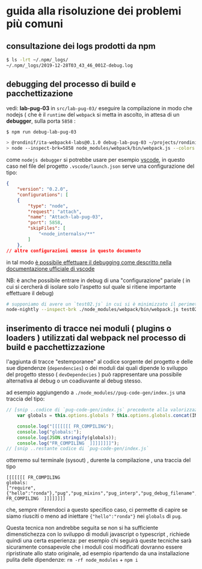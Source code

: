 # guida alla risoluzione dei problemi più comuni

## consultazione dei logs prodotti da npm
``` bash
$ ls -lrt ~/.npm/_logs/
~/.npm/_logs/2019-12-28T03_43_46_001Z-debug.log
```

## debugging del processo di build e pacchettizazione
vedi: **lab-pug-03** in `src/lab-pug-03/` eseguire la compilazione in modo che nodejs ( che è il `runtime` del `webpack` si metta in ascolto, in attesa di un **debugger**,  sulla porta `5858` : 
``` bash
$ npm run debug-lab-pug-03

> @rondinif/ita-webpack4-labs@0.1.0 debug-lab-pug-03 ~/projects/rondinif/ita-webpack4-labs
> node --inspect-brk=5858 node_modules/webpack/bin/webpack.js --colors --config src/lab-pug-03/webpack.config.js --mode=development
```

come `nodejs debugger` si potrebbe usare per esempio  [vscode](https://code.visualstudio.com/docs/nodejs/debugging-recipes), in questo caso nel file del progetto `.vscode/launch.json` serve una configurazione del tipo: 
``` json
{
    "version": "0.2.0",
    "configurations": [
    {
        "type": "node",
        "request": "attach",
        "name": "Attach-lab-pug-03",
        "port": 5858,
        "skipFiles": [
            "<node_internals>/**"
        ]
    },
// altre configurazioni omesse in questo documento
```
in tal modo [è possibile effettuare il debugging come descritto nella documentazione ufficiale di vscode](https://code.visualstudio.com/docs/editor/debugging)

NB: è anche possibile entrare in debug di una "configurazione" pariale ( in cui si cercherà di isolare solo l'aspetto sul quale si ritiene importante effettuare il debug)
``` bash 
# supponiamo di avere un `test02.js` in cui si è minimizzato il perimetro di ispezione:  
node-nightly --inspect-brk ./node_modules/webpack/bin/webpack.js test02.js
```

## inserimento di tracce nei moduli ( plugins o loaders ) utilizzati dal webpack nel processo di build e pacchettizzazione 

l'aggiunta di tracce "estemporanee" al codice sorgente del progetto e delle sue dipendenze (`dependencies`) o dei moduli dai quali dipende lo sviluppo del progetto stesso ( `devDependecies` ) può rappresentare una possibile alternativa al debug o un coadiuvante al debug stesso.

ad esempio aggiungendo a `./node_modules//pug-code-gen/index.js` una traccia del tipo: 
``` js
// [snip ..codice di `pug-code-gen/index.js` precedente alla valorizzazione di globals]
    var globals = this.options.globals ? this.options.globals.concat(INTERNAL_VARIABLES) : INTERNAL_VARIABLES;

    console.log("[[[[[[[ FR_COMPILING");
    console.log("globals:");
    console.log(JSON.stringify(globals));
    console.log("FR_COMPILING  ]]]]]]]]");
// [snip ..restante codice di `pug-code-gen/index.js` 
``` 
otterremo sul terminale (sysout) , durente la compilazione , una traccia del tipo 
```
[[[[[[[ FR_COMPILING
globals:
["require",{"hello":"ronda"},"pug","pug_mixins","pug_interp","pug_debug_filename","pug_debug_line","pug_debug_sources","pug_html"]
FR_COMPILING  ]]]]]]]]
```
che, sempre riferendoci a questo specifico caso, ci permette di capire se siamo riusciti o meno ad iniettare  `{"hello":"ronda"}` nei `globals` di `pug`. 

Questa tecnica non andrebbe seguita se non si ha sufficiente dimenstichezza con lo sviluppo di moduli javascript o typescript , richiede quindi una certa esperienza: per esempio chi seguirà queste tecniche sarà sicuramente consapevole che i moduli così modificati dovranno essere ripristinate allo stato originale, ad esempio ripartendo da una installazione pulita delle dipendenze: `rm -rf node_modules` + `npm i`  
